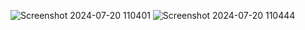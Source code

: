 ![Screenshot 2024-07-20 110401](https://github.com/user-attachments/assets/d34d6e0d-a5c8-460b-8582-a371c7956b9f)
![Screenshot 2024-07-20 110444](https://github.com/user-attachments/assets/bdfb5701-18e0-413d-ad17-aa7e2a4e5a13)
